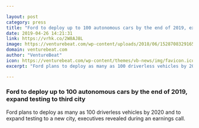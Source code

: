 ```yaml
---

layout: post
category: press
title: "Ford to deploy up to 100 autonomous cars by the end of 2019, expand testing to third city"
date: 2019-04-26 14:21:31
link: https://vrhk.co/2W8AJ8L
image: https://venturebeat.com/wp-content/uploads/2018/06/1528708329165.jpg?w=1200&strip=all
domain: venturebeat.com
author: "VentureBeat"
icon: https://venturebeat.com/wp-content/themes/vb-news/img/favicon.ico
excerpt: "Ford plans to deploy as many as 100 driverless vehicles by 2020 and to expand testing to a new city, executives revealed during an earnings call."

---
```


### Ford to deploy up to 100 autonomous cars by the end of 2019, expand testing to third city

Ford plans to deploy as many as 100 driverless vehicles by 2020 and to expand testing to a new city, executives revealed during an earnings call.
